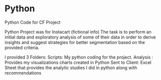 # Python
Python Code for CF Project

Python Project was for Instacart (fictional info)
The task is to perform an initial data and exploratory analysis of some of their data in order to derive insights and suggest strategies for better segmentation based on the provided criteria.

I provided 3 Folders:
Scripts: My python coding for the project.
Analysis : Provides my visualizations charts created in Python
Sent to Client: Excel Sheet that provides the analytic studies I did in python along with recommendations


